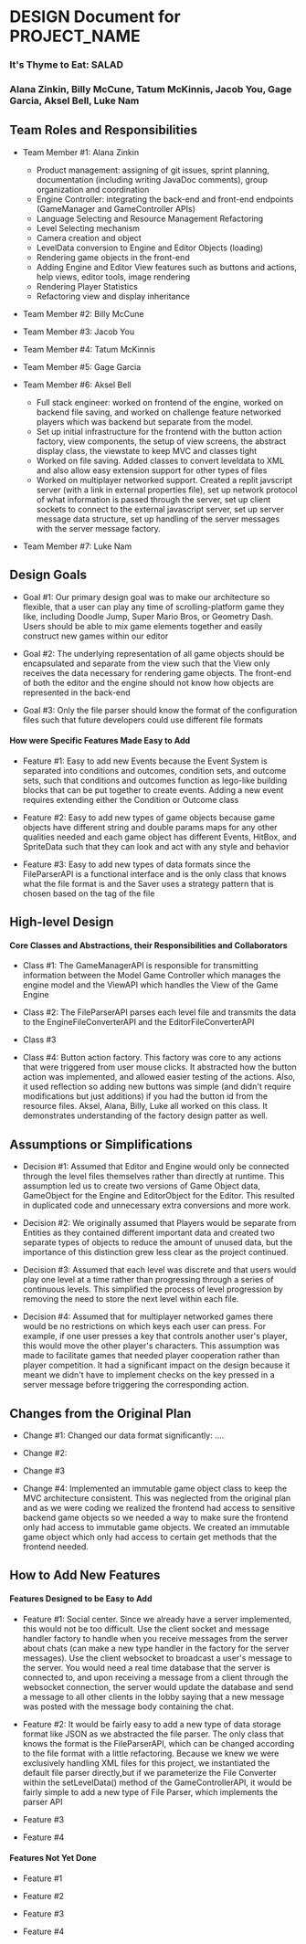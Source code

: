 # DESIGN Document for PROJECT_NAME

### It's Thyme to Eat: SALAD

### Alana Zinkin, Billy McCune, Tatum McKinnis, Jacob You, Gage Garcia, Aksel Bell, Luke Nam

## Team Roles and Responsibilities

* Team Member #1: Alana Zinkin
    * Product management: assigning of git issues, sprint planning, documentation (including writing
      JavaDoc comments), group organization and coordination
    * Engine Controller: integrating the back-end and front-end endpoints (GameManager and
      GameController APIs)
    * Language Selecting and Resource Management Refactoring
    * Level Selecting mechanism
    * Camera creation and object
    * LevelData conversion to Engine and Editor Objects (loading)
    * Rendering game objects in the front-end
    * Adding Engine and Editor View features such as buttons and actions, help views, editor tools,
      image rendering
    * Rendering Player Statistics
    * Refactoring view and display inheritance

* Team Member #2: Billy McCune

* Team Member #3: Jacob You

* Team Member #4: Tatum McKinnis

* Team Member #5: Gage Garcia

* Team Member #6: Aksel Bell
    * Full stack engineer: worked on frontend of the engine, worked on backend file saving, and
      worked on challenge feature networked players which was backend but separate from the model.
    * Set up initial infrastructure for the frontend with the button action factory, view
      components, the setup of view screens, the abstract display class, the viewstate to keep MVC
      and classes tight
    * Worked on file saving. Added classes to convert leveldata to XML and also allow easy extension
      support for other types of files
    * Worked on multiplayer networked support. Created a replit javscript server (with a link in
      external properties file), set up network protocol of what information is passed through the
      server, set up client sockets to connect to the external javascript server, set up server
      message data structure, set up handling of the server messages with the server message
      factory.

* Team Member #7: Luke Nam

## Design Goals

* Goal #1: Our primary design goal was to make our architecture so flexible, that a user can play
  any time of scrolling-platform game they like, including Doodle Jump, Super Mario Bros, or
  Geometry Dash. Users should be able to mix game elements together and easily construct new games
  within our editor

* Goal #2: The underlying representation of all game objects should be encapsulated and separate
  from the view such that the View only receives the data necessary for rendering game objects. The
  front-end of both the editor and the engine should not know how objects are represented in the
  back-end

* Goal #3: Only the file parser should know the format of the configuration files such that future
  developers could use different file formats

#### How were Specific Features Made Easy to Add

* Feature #1: Easy to add new Events because the Event System is separated into conditions and
  outcomes, condition sets, and outcome sets, such that conditions and outcomes function as
  lego-like building blocks that can be put together to create events. Adding a new event requires
  extending either the Condition or Outcome class

* Feature #2: Easy to add new types of game objects because game objects have different string and
  double params maps for any other qualities needed and each game object has different Events,
  HitBox, and SpriteData such that they can look and act with any style and behavior

* Feature #3: Easy to add new types of data formats since the FileParserAPI is a functional
  interface and is the only class that knows what the file format is and the Saver uses a strategy
  pattern that is chosen based on the tag of the file

## High-level Design

#### Core Classes and Abstractions, their Responsibilities and Collaborators

* Class #1: The GameManagerAPI is responsible for transmitting information between the Model Game
  Controller which manages the engine model and the ViewAPI which handles the View of the Game
  Engine

* Class #2: The FileParserAPI parses each level file and transmits the data to the
  EngineFileConverterAPI and the EditorFileConverterAPI

* Class #3

* Class #4: Button action factory. This factory was core to any actions that were triggered from
  user mouse clicks. It abstracted how the button action was implemented, and allowed easier testing
  of the actions. Also, it used reflection so adding new buttons was simple (and didn't require
  modifications but just additions) if you had the button id from the resource files. Aksel, Alana,
  Billy, Luke all worked on this class. It demonstrates understanding of the factory design patter
  as well.

## Assumptions or Simplifications

* Decision #1: Assumed that Editor and Engine would only be connected through the level files
  themselves rather than directly at runtime. This assumption led us to create two versions of Game
  Object data, GameObject for the Engine and EditorObject for the Editor. This resulted in
  duplicated code and unnecessary extra conversions and more work.

* Decision #2: We originally assumed that Players would be separate from Entities as they contained
  different important data and created two separate types of objects to reduce the amount of unused
  data, but the importance of this distinction grew less clear as the project continued.

* Decision #3: Assumed that each level was discrete and that users would play one level at a time
  rather than progressing through a series of continuous levels. This simplified the process of
  level progression by removing the need to store the next level within each file.

* Decision #4: Assumed that for multiplayer networked games there would be no restrictions on which
  keys each user can press. For example, if one user presses a key that controls another user's
  player, this would move the other player's characters. This assumption was made to facilitate
  games that needed player cooperation rather than player competition. It had a significant impact
  on the design because it meant we didn't have to implement checks on the key pressed in a server
  message before triggering the corresponding action.

## Changes from the Original Plan

* Change #1: Changed our data format significantly: ....

* Change #2:

* Change #3

* Change #4: Implemented an immutable game object class to keep the MVC architecture consistent.
  This was neglected from the original plan and as we were coding we realized the frontend had
  access to sensitive backend game objects so we needed a way to make sure the frontend only had
  access to immutable game objects. We created an immutable game object which only had access to
  certain get methods that the frontend needed.

## How to Add New Features

#### Features Designed to be Easy to Add

* Feature #1: Social center. Since we already have a server implemented, this would not be too
  difficult. Use the client socket and message handler factory to handle when you receive messages
  from the server about chats (can make a new type handler in the factory for the server messages).
  Use the client websocket to broadcast a user's message to the server. You would need a real time
  database that the server is connected to, and upon receiving a message from a client through the
  websocket connection, the server would update the database and send a message to all other clients
  in the lobby saying that a new message was posted with the message body containing the chat.

* Feature #2: It would be fairly easy to add a new type of data storage format like JSON as we
  abstracted the file parser. The only class that knows the format is the FileParserAPI, which
  can be changed according to the file format with a little refactoring. Because we knew we were
  exclusively handling XML files for this project, we instantiated the default file parser
  directly,but if we parameterize the File Converter within the setLevelData() method of the
  GameControllerAPI, it would be fairly simple to add a new type of File Parser, which implements
  the parser API

* Feature #3

* Feature #4

#### Features Not Yet Done

* Feature #1

* Feature #2

* Feature #3

* Feature #4
 